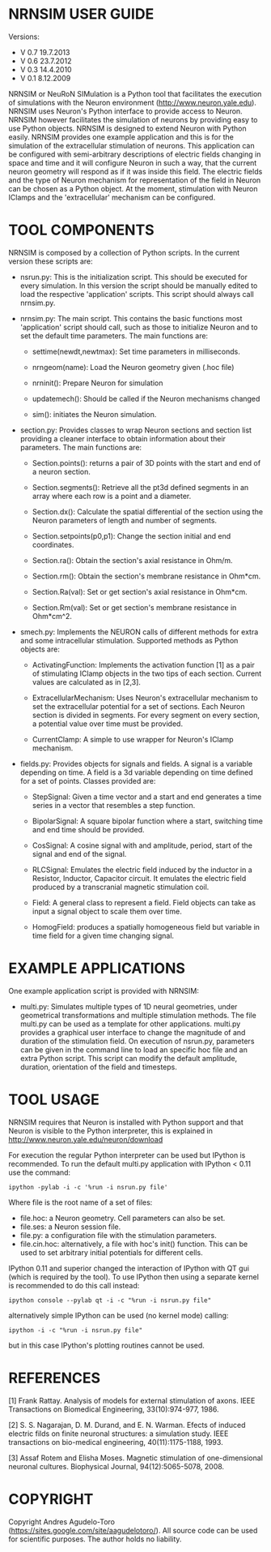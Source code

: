 NRNSIM USER GUIDE
=================

Versions:

- V 0.7 19.7.2013
- V 0.6 23.7.2012
- V 0.3 14.4.2010
- V 0.1 8.12.2009

NRNSIM or NeuRoN SIMulation is a Python tool that facilitates the execution of simulations with the Neuron environment (http://www.neuron.yale.edu). NRNSIM uses Neuron's Python interface to provide access to Neuron. NRNSIM however facilitates the simulation of neurons by providing easy to use Python objects. NRNSIM is designed to extend Neuron with Python easily. NRNSIM provides one example application and this is for the simulation of the extracellular stimulation of neurons. This application can be configured with semi-arbitrary descriptions of electric fields changing in space and time and it will configure Neuron in such a way, that the current neuron geometry will respond as if it was inside this field. The electric fields and the type of Neuron mechanism for representation of the field in Neuron can be chosen as a Python object. At the moment, stimulation with Neuron IClamps and the 'extracellular' mechanism can be configured.

TOOL COMPONENTS
===============

NRNSIM is composed by a collection of Python scripts. In the current version these scripts are:

- nsrun.py:  This is the initialization script. This should be executed for 
  every simulation. In this version the script should be manually 
  edited to load the respective 'application' scripts. This script 
  should always call nrnsim.py.

- nrnsim.py: The main script. This contains the basic functions most 
  'application' script should call, such as those to initialize 
  Neuron and to set the default time parameters. The main 
  functions are:

  - settime(newdt,newtmax): Set time parameters in milliseconds.
  
  - nrngeom(name): Load the Neuron geometry given (.hoc file)

  - nrninit(): Prepare Neuron for simulation

  - updatemech(): Should be called if the Neuron mechanisms changed

  - sim(): initiates the Neuron simulation.

- section.py: Provides classes to wrap Neuron sections and section list 
  providing a cleaner interface to obtain information about
  their parameters. The main functions are:

  - Section.points(): returns a pair of 3D points with the start 
    and end of a neuron section.

  - Section.segments(): Retrieve all the pt3d defined segments in an
    array where each row is a point and a diameter.

  - Section.dx(): Calculate the spatial differential of the section
    using the Neuron parameters of length and number of segments.
    
  - Section.setpoints(p0,p1): Change the section initial and
    end coordinates.

  - Section.ra(): Obtain the section's axial resistance in Ohm/m.

  - Section.rm(): Obtain the section's membrane resistance in 
    Ohm*cm.

  - Section.Ra(val): Set or get section's axial resistance in 
    Ohm*cm.

  - Section.Rm(val): Set or get section's membrane resistance in
    Ohm*cm^2.

- smech.py:  Implements the NEURON calls of different methods for extra and 
            some intracellular stimulation. Supported methods as Python 
            objects are:

  - ActivatingFunction: Implements the activation function [1] as a
    pair of stimulating IClamp objects in the two tips of each 
    section. Current values are calculated as in [2,3].

  - ExtracellularMechanism: Uses Neuron's extracellular mechanism 
    to set the extracellular potential for a set of sections. Each 
    Neuron section is divided in segments. For every segment on 
    every section, a potential value over time must be provided.

  - CurrentClamp:  A simple to use wrapper for Neuron's IClamp
    mechanism.
     
- fields.py: Provides objects for signals and fields. A signal is a variable
            depending on time. A field is a 3d variable depending on time
            defined for a set of points. Classes provided are:
    
  - StepSignal: Given a time vector and a start and end generates
    a time series in a vector that resembles a step function.

  - BipolarSignal: A square bipolar function where a start, 
    switching time and end time should be provided.

  - CosSignal: A cosine signal with and amplitude, period, start 
    of the signal and end of the signal.

  - RLCSignal: Emulates the electric field induced by the inductor 
    in a Resistor, Inductor, Capacitor circuit. It emulates the 
    electric field produced by a transcranial magnetic stimulation 
    coil.

  - Field: A general class to represent a field. Field objects can 
    take as input a signal object to scale them over time.

  - HomogField: produces a spatially homogeneous field but variable 
    in time field for a given time changing signal.


EXAMPLE APPLICATIONS
====================

One example application script is provided with NRNSIM: 

- multi.py:  Simulates multiple types of 1D neural geometries, under 
  geometrical transformations and multiple stimulation methods. 
  The file multi.py can be used as a template for other 
  applications. multi.py provides a graphical user interface to 
  change the magnitude of and duration of the stimulation field. 
  On execution of nsrun.py, parameters can be given in the 
  command line to load an specific hoc file and an extra Python 
  script. This script can modify the default amplitude, duration, 
  orientation of the field and timesteps.

TOOL USAGE
==========

NRNSIM requires that Neuron is installed with Python support and that Neuron is visible to the Python interpreter, this is explained in 
http://www.neuron.yale.edu/neuron/download

For execution the regular Python interpreter can be used but IPython is recommended. To run the default multi.py application with IPython < 0.11 use the command:

    ipython -pylab -i -c '%run -i nsrun.py file'

Where file is the root name of a set of files:
- file.hoc:     a Neuron geometry. Cell parameters can also be set.
- file.ses:     a Neuron session file.
- file.py:      a configuration file with the stimulation parameters.
- file.cin.hoc: alternatively, a file with hoc's init() function. This
                can be used to set arbitrary initial potentials 
                for different cells.
                         
IPython 0.11 and superior changed the interaction of IPython with QT gui (which is required by the tool). To use IPython then using a separate kernel is recommended to do this call instead:

    ipython console --pylab qt -i -c "%run -i nsrun.py file"

alternatively simple IPython can be used (no kernel mode) calling:

    ipython -i -c "%run -i nsrun.py file"

but in this case IPython's plotting routines cannot be used.

REFERENCES
==========

[1] Frank Rattay. Analysis of models for external stimulation 
    of axons. IEEE Transactions on Biomedical Engineering,
    33(10):974-977, 1986.

[2] S. S. Nagarajan, D. M. Durand, and E. N. Warman.
    Efects of induced electric filds on finite neuronal 
    structures: a simulation study. IEEE transactions on
    bio-medical engineering, 40(11):1175-1188, 1993.

[3] Assaf Rotem and Elisha Moses. Magnetic stimulation of
    one-dimensional neuronal cultures. Biophysical Journal,
    94(12):5065-5078, 2008.

COPYRIGHT
=========

Copyright Andres Agudelo-Toro (https://sites.google.com/site/aagudelotoro/). All source code can be used for scientific purposes. The author holds no liability.

